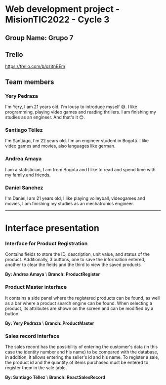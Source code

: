 # Web development project - MisionTIC2022 - Cycle 3

## Group Name: Grupo 7

## Trello

<https://trello.com/b/ozitnBEm>

## Team members

### Yery Pedraza

I'm Yery, I am 21 years old. I'm lousy to introduce myself 😅. I like programming, playing video games and reading thrillers. I am finishing my studies as an engineer. And that's it 😊.

### Santiago Téllez

I'm Santiago, I'm 22 years old. I'm an engineer student in Bogotá. I like video games and movies, also languages like german.

### Andrea Amaya

I am a statistician, I am from Bogota and I like to read and spend time with my family and friends.

### Daniel Sanchez

I'm Daniel,I am 21 years old, I like playing volleyball, videogames and movies, I am finishing my studies as an mechatronics engineer.

---
# Interface presentation

### Interface for Product Registration

Contains fields to store the ID, description, unit value, and status of the product. Additionally, 3 buttons, one to save the information entered, another to clear the fields and the third to view the saved products

**By: Andrea Amaya** \\
**Branch: ProductRegister** 

### Product Master interface

It contains a side panel where the registered products can be found, as well as a bar where a product search engine can be found. When selecting a product, its attributes are shown on the screen and can be modified by a button.

**By: Yery Pedraza** \\
**Branch: ProductMaster**

### Sales record interface

The sales record has the possibility of entering the customer's data (in this case the identity number and his name) to be compared with the database, in addition, it allows entering the seller's id and his name. To register a sale, the product id and the quantity of items purchased must be entered to register them in the sale table.

**By: Santiago Téllez** \\ 
**Branch: ReactSalesRecord**

